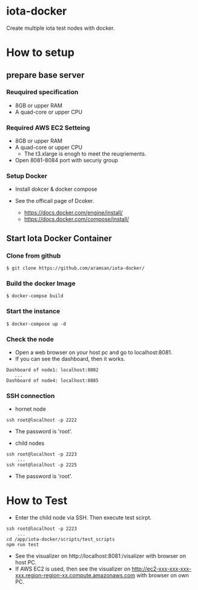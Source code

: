 # iota-docker

Create multiple iota test nodes with docker.

# How to setup

## prepare base server

### Reuquired specification
- 8GB or upper RAM
- A quad-core or upper CPU

### Required AWS EC2 Setteing
- 8GB or upper RAM
- A quad-core or upper CPU
   - The t3.xlarge is enogh to meet the reuqriements.
- Open 8081-8084 port with securiy group

### Setup Docker

- Install dokcer & docker compose

- See the officail page of Dcoker.
    - https://docs.docker.com/engine/install/
    - https://docs.docker.com/compose/install/

## Start Iota Docker Container

### Clone from github

```
$ git clone https://github.com/aramsan/iota-docker/
```

### Build the docker Image

```
$ docker-compse build
```

### Start the instance

```
$ docker-compose up -d
```

### Check the node

- Open a web browser on your host pc and go to localhost:8081. 
- If you can see the dashboard, then it works.
```
Dashboard of node1: localhost:8082
   ...
Dashboard of node4: localhost:8085
```
### SSH connection

- hornet node
```
ssh root@localhost -p 2222
```
- The password is 'root'.

- child nodes
```
ssh root@localhost -p 2223
    ...
ssh root@localhost -p 2225
```
- The password is 'root'.


# How to Test

- Enter the child node via SSH. Then execute test scirpt.
```
ssh root@localhost -p 2223
    ...
cd /app/iota-docker/scripts/test_scripts
npm run test
```

- See the visualizer on http://localhost:8081:/visalizer with browser on host PC. 
- If AWS EC2 is used, then see the visualizer on http://ec2-xxx-xxx-xxx-xxx.region-region-xx.compute.amazonaws.com with browser on own PC.


